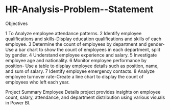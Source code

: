 # HR-Analysis-Problem--Statement

Objectives


1 To Analyze employee attendance patterns.
2 Identify employee qualifications and skills-Display education qualifications and skills of each employee.
3 Determine the count of employees by department and gender-Use a bar chart to show the count of employees in each department, split by gender.
4 Understand employee experience and salary.
5 Investigate employee age and nationality.
6 Monitor employee performance by position- Use a table to display employee details such as position, name, and sum of salary.
7 Identify employee emergency contacts.
8 Analyze employee turnover rate-Create a line chart to display the count of employees who left each year.

 
Project Summary
Employee Details project provides insights on employee count, salary, attendance, and department distribution using various visuals in Power BI.

